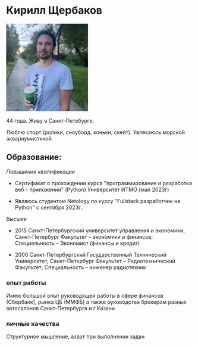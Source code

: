# Кирилл Щербаков
 ![foto](/foto/foto2023_1.JPG) 

 44 года. Живу в Санкт-Петебурге.

 Люблю спорт (ролики, сноуборд, коньки, скейт). Увлекаюсь морской аквариумистикой.  
## Образование:  

_Повышение квалификации_

 - Сертификат о прохождении курса 
"программирование и разработка веб - приложений" (Python)
Университет ИТМО  (май 2023г)

 - Являюсь студентом Netology по курсу "Fullstack разработчик на Python"
    с сентября 2023г..

_Высшее_

 - 2015 Санкт-Петербургский университет управления и экономики, Санкт-Петербург
Факультет – экономики и финансов;
Специальность – Экономист (финансы и кредит)

 - 2000 Санкт-Петербургский Государственный  Технический Университет, Санкт-Петербург
Факультет – Радиотехнический Факультет;
Специальность – инженер радиотехник

### опыт работы
Имею большой опыт руководящей работы в сфере финансов (Сбербанк), рынка ЦБ (ММФБ) 
 а также руководства брокером разных автосалонов Санкт-Петербурга и г.Казани 

### личные качества
Структурное мышление, азарт при выполнении задач
